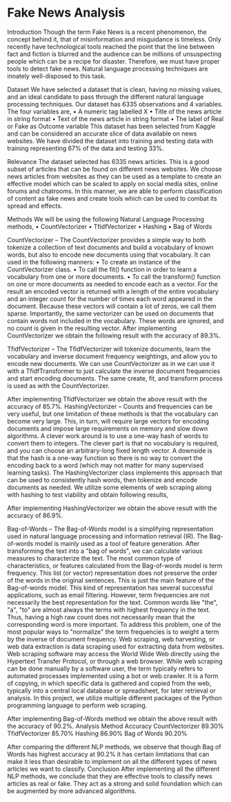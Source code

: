 # Fake News Analysis

Introduction
Though the term Fake News is a recent phenomenon, the concept behind it, that of misinformation and misguidance is timeless. Only recently have technological tools reached the point that the line between fact and fiction is blurred and the audience can be millions of unsuspecting people which can be a recipe for disaster. Therefore, we must have proper tools to detect fake news. Natural language processing techniques are innately well-disposed to this task.

Dataset
We have selected a dataset that is clean, having no missing values, and an ideal candidate to pass through the different natural language processing techniques.
Our dataset has 6335 observations and 4 variables. The four variables are,
•	A numeric tag labelled X
•	Title of the news article in string format
•	Text of the news article in string format
•	The label of Real or Fake as Outcome variable
This dataset has been selected from Kaggle and can be considered an accurate slice of data available on news websites. We have divided the dataset into training and testing data with training representing 67% of the data and testing 33%.

Relevance
The dataset selected has 6335 news articles. This is a good subset of articles that can be found on different news websites. We choose news articles from websites as they can be used as a template to create an effective model which can be scaled to apply on social media sites, online forums and chatrooms.
In this manner, we are able to perform classification of content as fake news and create tools which can be used to combat its spread and effects.

Methods
We will be using the following Natural Language Processing methods,
•	CountVectorizer
•	TfidfVectorizer
•	Hashing
•	Bag of Words

CountVectorizer –
The CountVectorizer provides a simple way to both tokenize a collection of text documents and build a vocabulary of known words, but also to encode new documents using that vocabulary.
It can used in the following manners:
•	To create an instance of the CountVectorizer class.
•	To call the fit() function in order to learn a vocabulary from one or more documents.
•	To call the transform() function on one or more documents as needed to encode each as a vector.
For the result an encoded vector is returned with a length of the entire vocabulary and an integer count for the number of times each word appeared in the document.
Because these vectors will contain a lot of zeros, we call them sparse. 
Importantly, the same vectorizer can be used on documents that contain words not included in the vocabulary. These words are ignored, and no count is given in the resulting vector.
After implementing CountVectorizer we obtain the following result with the accuracy of 89.3%.

TfidfVectorizer –
The TfidfVectorizer will tokenize documents, learn the vocabulary and inverse document frequency weightings, and allow you to encode new documents. We can use CountVectorizer as in we can use it with a TfidfTransformer to just calculate the inverse document frequencies and start encoding documents.
The same create, fit, and transform process is used as with the CountVectorizer.
 
After implementing TfidfVectorizer we obtain the above result with the accuracy of 85.7%.
HashingVectorizer –
Counts and frequencies can be very useful, but one limitation of these methods is that the vocabulary can become very large.
This, in turn, will require large vectors for encoding documents and impose large requirements on memory and slow down algorithms.
A clever work around is to use a one-way hash of words to convert them to integers. The clever part is that no vocabulary is required, and you can choose an arbitrary-long fixed length vector. A downside is that the hash is a one-way function so there is no way to convert the encoding back to a word (which may not matter for many supervised learning tasks).
The HashingVectorizer class implements this approach that can be used to consistently hash words, then tokenize and encode documents as needed.
We utilize some elements of web scraping along with hashing to test viability and obtain following results,
 
After implementing HashingVectorizer we obtain the above result with the accuracy of 86.9%.

Bag-of-Words –
The Bag-of-Words model is a simplifying representation used in natural language processing and information retrieval (IR). 
The Bag-of-words model is mainly used as a tool of feature generation. After transforming the text into a "bag of words", we can calculate various measures to characterize the text.
The most common type of characteristics, or features calculated from the Bag-of-words model is term frequency.
This list (or vector) representation does not preserve the order of the words in the original sentences. This is just the main feature of the Bag-of-words model. This kind of representation has several successful applications, such as email filtering.
However, term frequencies are not necessarily the best representation for the text. Common words like "the", "a", "to" are almost always the terms with highest frequency in the text. Thus, having a high raw count does not necessarily mean that the corresponding word is more important. To address this problem, one of the most popular ways to "normalize" the term frequencies is to weight a term by the inverse of document frequency.
Web scraping, web harvesting, or web data extraction is data scraping used for extracting data from websites. 
Web scraping software may access the World Wide Web directly using the Hypertext Transfer Protocol, or through a web browser. While web scraping can be done manually by a software user, the term typically refers to automated processes implemented using a bot or web crawler. 
It is a form of copying, in which specific data is gathered and copied from the web, typically into a central local database or spreadsheet, for later retrieval or analysis. In this project, we utilize multiple different packages of the Python programming language to perform web scraping.
 
After implementing Bag-of-Words method we obtain the above result with the accuracy of 90.2%.
Analysis
Method	Accuracy
CountVectorizer	89.30%
TfidfVectorizer	85.70%
Hashing	86.90%
Bag of Words	90.20%

After comparing the different NLP methods, we observe that though Bag of Words has highest accuracy at 90.2% it has certain limitations that can make it less than desirable to implement on all the different types of news articles we want to classify.
Conclusion
After implementing all the different NLP methods, we conclude that they are effective tools to classify news articles as real or fake. They act as a strong and solid foundation which can be augmented by more advanced algorithms.
